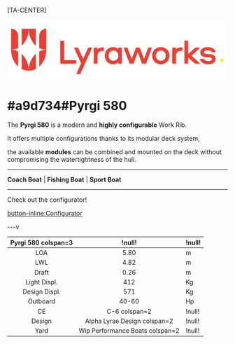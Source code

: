 [TA-CENTER]

![1715418805612](image/pyrgi580/1715418805612.png)

# #a9d734#Pyrgi 580

The **Pyrgi 580** is a modern and **highly configurable** Work Rib.

It offers multiple configurations thanks to its modular deck system,

the available **modules** can be combined and mounted on the deck without compromising the watertightness of the hull.

---

**Coach Boat** |        **Fishing Boat**           | **Sport Boat**

---

Check out the configurator!

 [button-inline:Configurator ](https://www.giovannimengucci.com/yacht-design/pyrgi580/pyrgi580visualizer)

---v

| Pyrgi 580 colspan=3 |              !null!              | !null! |
| :-----------------: | :------------------------------: | ------ |
|         LOA         |               5.80               | m      |
|         LWL         |               4.82               | m      |
|        Draft        |               0.26               | m      |
|    Light Displ.    |               412               | Kg     |
|    Design Displ.    |               571               | Kg     |
|      Outboard      |              40-60              | Hp     |
|         CE         |          C-6 colspan=2          | !null! |
|       Design       |  Alpha Lyrae Design colspan=2  | !null! |
|        Yard        | Wip Performance Boats colspan=2 | !null! |
